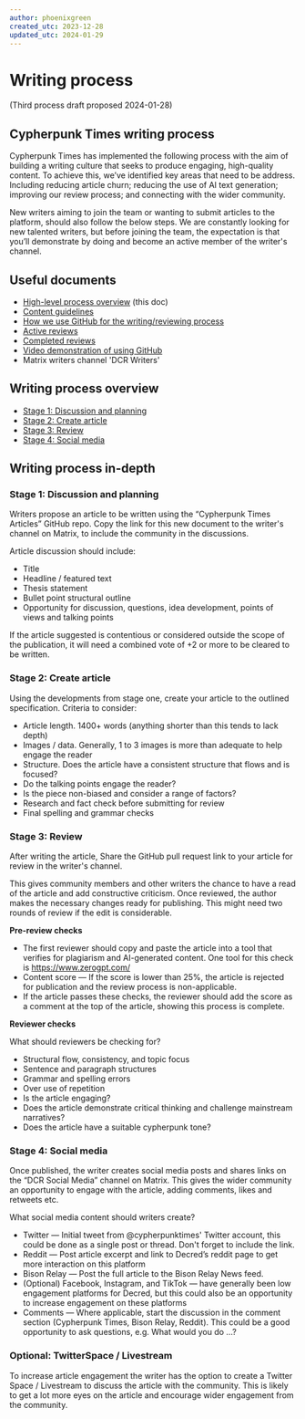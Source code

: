 ```yaml
---
author: phoenixgreen
created_utc: 2023-12-28
updated_utc: 2024-01-29
---
```


# Writing process

(Third process draft proposed 2024-01-28)


## Cypherpunk Times writing process

Cypherpunk Times has implemented the following process with the aim of building a writing culture that seeks to produce engaging, high-quality content. To achieve this, we’ve identified key areas that need to be address. Including reducing article churn; reducing the use of AI text generation; improving our review process; and connecting with the wider community.

New writers aiming to join the team or wanting to submit articles to the platform, should also follow the below steps. We are constantly looking for new talented writers, but before joining the team, the expectation is that you’ll demonstrate by doing and become an active member of the writer's channel.


## Useful documents

* [High-level process overview](https://github.com/PhoenixGreen/Cypherpunk-Times/blob/main/docs/process.md) (this doc)
* [Content guidelines](https://github.com/PhoenixGreen/Cypherpunk-Times/blob/main/docs/article-guide.md)
* [How we use GitHub for the writing/reviewing process](https://github.com/PhoenixGreen/Cypherpunk-Times/blob/main/docs/github.md)
* [Active reviews](https://github.com/PhoenixGreen/Cypherpunktimes-articles/pulls)
* [Completed reviews](https://github.com/PhoenixGreen/Cypherpunktimes-articles/pulls?q=is%3Apr+is%3Aclosed)
* [Video demonstration of using GitHub](https://youtu.be/AdrjFYXWpWw)
* Matrix writers channel 'DCR Writers'


## Writing process overview

- [Stage 1: Discussion and planning](#stage-1-discussion-and-planning)
- [Stage 2: Create article](#stage-2-create-article)
- [Stage 3: Review](#stage-3-review)
- [Stage 4: Social media](#stage-4-social-media)


## Writing process in-depth


### Stage 1: Discussion and planning

Writers propose an article to be written using the “Cypherpunk Times Articles” GitHub repo. Copy the link for this new document to the writer's channel on Matrix, to include the community in the discussions.

Article discussion should include:

* Title
* Headline / featured text
* Thesis statement
* Bullet point structural outline
* Opportunity for discussion, questions, idea development, points of views and talking points

If the article suggested is contentious or considered outside the scope of the publication, it will need a combined vote of +2 or more to be cleared to be written.


### Stage 2: Create article

Using the developments from stage one, create your article to the outlined specification. Criteria to consider:

* Article length. 1400+ words (anything shorter than this tends to lack depth)
* Images / data. Generally, 1 to 3 images is more than adequate to help engage the reader
* Structure. Does the article have a consistent structure that flows and is focused?
* Do the talking points engage the reader?
* Is the piece non-biased and consider a range of factors?
* Research and fact check before submitting for review
* Final spelling and grammar checks


### Stage 3: Review

After writing the article, Share the GitHub pull request link to your article for review in the writer's channel.

This gives community members and other writers the chance to have a read of the article and add constructive criticism. Once reviewed, the author makes the necessary changes ready for publishing. This might need two rounds of review if the edit is considerable.

**Pre-review checks**

* The first reviewer should copy and paste the article into a tool that verifies for plagiarism and AI-generated content. One tool for this check is https://www.zerogpt.com/
* Content score — If the score is lower than 25%, the article is rejected for publication and the review process is non-applicable.
* If the article passes these checks, the reviewer should add the score as a comment at the top of the article, showing this process is complete.

**Reviewer checks**

What should reviewers be checking for?

* Structural flow, consistency, and topic focus
* Sentence and paragraph structures
* Grammar and spelling errors
* Over use of repetition
* Is the article engaging?
* Does the article demonstrate critical thinking and challenge mainstream narratives?
* Does the article have a suitable cypherpunk tone?


### Stage 4: Social media

Once published, the writer creates social media posts and shares links on the “DCR Social Media” channel on Matrix. This gives the wider community an opportunity to engage with the article, adding comments, likes and retweets etc.

What social media content should writers create?

* Twitter — Initial tweet from @cypherpunktimes' Twitter account, this could be done as a single post or thread. Don't forget to include the link.
* Reddit — Post article excerpt and link to Decred’s reddit page to get more interaction on this platform
* Bison Relay — Post the full article to the Bison Relay News feed.
* (Optional) Facebook, Instagram, and TikTok — have generally been low engagement platforms for Decred, but this could also be an opportunity to increase engagement on these platforms
* Comments — Where applicable, start the discussion in the comment section (Cypherpunk Times, Bison Relay, Reddit). This could be a good opportunity to ask questions, e.g. What would you do …?

### Optional: TwitterSpace / Livestream

To increase article engagement the writer has the option to create a Twitter Space / Livestream to discuss the article with the community. This is likely to get a lot more eyes on the article and encourage wider engagement from the community.
